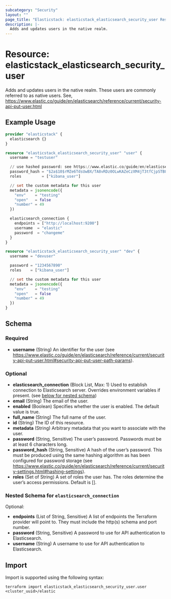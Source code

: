 ```yaml
---
subcategory: "Security"
layout: ""
page_title: "Elasticstack: elasticstack_elasticsearch_security_user Resource"
description: |-
  Adds and updates users in the native realm.
---
```


# Resource: elasticstack_elasticsearch_security_user

Adds and updates users in the native realm. These users are commonly referred to as native users. See, https://www.elastic.co/guide/en/elasticsearch/reference/current/security-api-put-user.html

## Example Usage

```terraform
provider "elasticstack" {
  elasticsearch {}
}

resource "elasticstack_elasticsearch_security_user" "user" {
  username = "testuser"

  // use hashed password: see https://www.elastic.co/guide/en/elasticsearch/reference/current/security-api-put-user.html#security-api-put-user-request-body
  password_hash = "$2a$10$rMZe6TdsUwBX/TA8vRDz0OLwKAZeCzXM4jT3tfCjpSTB8HoFuq8xO"
  roles         = ["kibana_user"]

  // set the custom metadata for this user
  metadata = jsonencode({
    "env"    = "testing"
    "open"   = false
    "number" = 49
  })

  elasticsearch_connection {
    endpoints = ["http://localhost:9200"]
    username  = "elastic"
    password  = "changeme"
  }
}

resource "elasticstack_elasticsearch_security_user" "dev" {
  username = "devuser"

  password = "1234567890"
  roles    = ["kibana_user"]

  // set the custom metadata for this user
  metadata = jsonencode({
    "env"    = "testing"
    "open"   = false
    "number" = 49
  })
}
```

<!-- schema generated by tfplugindocs -->
## Schema

### Required

- **username** (String) An identifier for the user (see https://www.elastic.co/guide/en/elasticsearch/reference/current/security-api-put-user.html#security-api-put-user-path-params).

### Optional

- **elasticsearch_connection** (Block List, Max: 1) Used to establish connection to Elasticsearch server. Overrides environment variables if present. (see [below for nested schema](#nestedblock--elasticsearch_connection))
- **email** (String) The email of the user.
- **enabled** (Boolean) Specifies whether the user is enabled. The default value is true.
- **full_name** (String) The full name of the user.
- **id** (String) The ID of this resource.
- **metadata** (String) Arbitrary metadata that you want to associate with the user.
- **password** (String, Sensitive) The user’s password. Passwords must be at least 6 characters long.
- **password_hash** (String, Sensitive) A hash of the user’s password. This must be produced using the same hashing algorithm as has been configured for password storage (see https://www.elastic.co/guide/en/elasticsearch/reference/current/security-settings.html#hashing-settings).
- **roles** (Set of String) A set of roles the user has. The roles determine the user’s access permissions. Default is [].

<a id="nestedblock--elasticsearch_connection"></a>
### Nested Schema for `elasticsearch_connection`

Optional:

- **endpoints** (List of String, Sensitive) A list of endpoints the Terraform provider will point to. They must include the http(s) schema and port number.
- **password** (String, Sensitive) A password to use for API authentication to Elasticsearch.
- **username** (String) A username to use for API authentication to Elasticsearch.

## Import

Import is supported using the following syntax:

```shell
terraform import elasticstack_elasticsearch_security_user.user <cluster_uuid>/elastic
```
